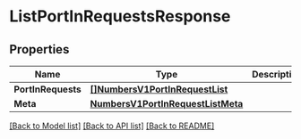 # ListPortInRequestsResponse

## Properties

Name | Type | Description | Notes
------------ | ------------- | ------------- | -------------
**PortInRequests** | [**[]NumbersV1PortInRequestList**](NumbersV1PortInRequestList.md) |  |[optional] 
**Meta** | [**NumbersV1PortInRequestListMeta**](NumbersV1PortInRequestListMeta.md) |  |[optional] 

[[Back to Model list]](../README.md#documentation-for-models) [[Back to API list]](../README.md#documentation-for-api-endpoints) [[Back to README]](../README.md)


